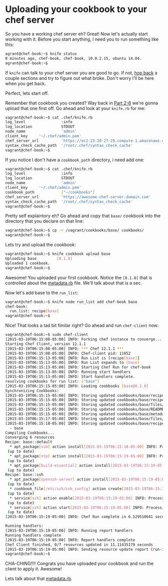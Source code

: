 # Uploading your cookbook to your chef server

So you have a working chef server eh? Great! Now let's actually start working with it.  Before you start anything, I need you to run something like this:

```bash
agrant@chef-book:~$ knife status
0 minutes ago, chef-book, chef-book, 10.0.2.15, ubuntu 14.04.
agrant@chef-book:~$
```

If `knife` can talk to your chef server you are good to go. If not, [hop back](../README.md#contents) a couple sections and try to figure out what broke. Don't worry I'll be here when you get back.

Perfect, lets start off.

Remember that cookbook you created? Way back in [Part 2-6](../part2/06-write-simple-base-cookbook.md) we're gonna upload that one first off. Go ahead and look at your `knife.rb` for me:

```bash
vagrant@chef-book:~$ cat .chef/knife.rb
log_level                :info
log_location             STDOUT
node_name                'admin'
client_key     '~/.chef/admin.pem'
chef_server_url          'https://ec2-23-20-27-29.compute-1.amazonaws.com'
syntax_check_cache_path  '/root/.chef/syntax_check_cache'
vagrant@chef-book:~$
```

If you notice I don't have a `cookbook_path` directory, i need add one:

```bash
vagrant@chef-book:~$ cat .chef/knife.rb
log_level                :info
log_location             STDOUT
node_name                'admin'
client_key     '~/.chef/admin.pem'
cookbook_path            ["~/cookbooks"]
chef_server_url          'https://awesome-chef-server.domain.com'
syntax_check_cache_path  '/root/.chef/syntax_check_cache'
vagrant@chef-book:~$
```

Pretty self explaintory eh? Go ahead and copy that `base/` cookbook into the directory that you declare on that line:

```bash
vagrant@chef-book:~$ cp -r /vagrant/cookbooks/base/ cookbooks/
vagrant@chef-book:~$
```

Lets try and upload the cookbook:

```bash
vagrant@chef-book:~$ knife cookbook upload base
Uploading base         [0.1.0]
Uploaded 1 cookbook.
vagrant@chef-book:~$
```

Awesome! You uploaded your first cookbook. Notice the `[0.1.0]` that is controlled about the [metadata.rb](http://docs.opscode.com/essentials_cookbook_metadata.html) file. We'll talk about that is a sec.

Now let's add base to the `run_list`:

```bash
vagrant@chef-book:~$ knife node run_list add chef-book base
chef-book:
  run_list: recipe[base]
vagrant@chef-book:~$
```

Nice! That looks a tad bit fimilar right? Go ahead and run `chef-client` now:

```bash
vagrant@chef-book:~$ sudo chef-client
[2015-03-19T06:15:08-05:00] INFO: Forking chef instance to converge...
Starting Chef Client, version 12.1.1
[2015-03-19T06:15:08-05:00] INFO: *** Chef 12.1.1 ***
[2015-03-19T06:15:08-05:00] INFO: Chef-client pid: 11852
[2015-03-19T06:15:13-05:00] INFO: Run List is [recipe[base]]
[2015-03-19T06:15:13-05:00] INFO: Run List expands to [base]
[2015-03-19T06:15:13-05:00] INFO: Starting Chef Run for chef-book
[2015-03-19T06:15:13-05:00] INFO: Running start handlers
[2015-03-19T06:15:13-05:00] INFO: Start handlers complete.
resolving cookbooks for run list: ["base"]
[2015-03-19T06:15:15-05:00] INFO: Loading cookbooks [base@0.1.0]
Synchronizing Cookbooks:
[2015-03-19T06:15:15-05:00] INFO: Storing updated cookbooks/base/recipes/deployer.rb in the cache.
[2015-03-19T06:15:15-05:00] INFO: Storing updated cookbooks/base/recipes/default.rb in the cache.
[2015-03-19T06:15:15-05:00] INFO: Storing updated cookbooks/base/files/default/deployer_key.pub in the cache.
[2015-03-19T06:15:15-05:00] INFO: Storing updated cookbooks/base/README.md in the cache.
[2015-03-19T06:15:15-05:00] INFO: Storing updated cookbooks/base/metadata.rb in the cache.
[2015-03-19T06:15:17-05:00] INFO: Storing updated cookbooks/base/files/default/ssh_config in the cache.
[2015-03-19T06:15:18-05:00] INFO: Storing updated cookbooks/base/recipes/ssh.rb in the cache.
  - base
Compiling Cookbooks...
Converging 6 resources
Recipe: base::default
  * apt_package[vim] action install[2015-03-19T06:15:18-05:00] INFO: Processing apt_package[vim] action install (base::default line 2)
 (up to date)
  * apt_package[ntp] action install[2015-03-19T06:15:19-05:00] INFO: Processing apt_package[ntp] action install (base::default line 2)
 (up to date)
  * apt_package[build-essential] action install[2015-03-19T06:15:19-05:00] INFO: Processing apt_package[build-essential] action install (base::default line 2)
 (up to date)
Recipe: base::ssh
  * apt_package[openssh-server] action install[2015-03-19T06:15:19-05:00] INFO: Processing apt_package[openssh-server] action install (base::ssh line 1)
 (up to date)
  * cookbook_file[/etc/ssh/ssh_config] action create[2015-03-19T06:15:19-05:00] INFO: Processing cookbook_file[/etc/ssh/ssh_config] action create (base::ssh line 5)
 (up to date)
  * service[ssh] action enable[2015-03-19T06:15:19-05:00] INFO: Processing service[ssh] action enable (base::ssh line 13)
 (up to date)
  * service[ssh] action start[2015-03-19T06:15:19-05:00] INFO: Processing service[ssh] action start (base::ssh line 13)
 (up to date)
[2015-03-19T06:15:19-05:00] INFO: Chef Run complete in 6.529510641 seconds

Running handlers:
[2015-03-19T06:15:19-05:00] INFO: Running report handlers
Running handlers complete
[2015-03-19T06:15:19-05:00] INFO: Report handlers complete
Chef Client finished, 0/7 resources updated in 11.11435179 seconds
[2015-03-19T06:15:19-05:00] INFO: Sending resource update report (run-id: a83e2e52-ec97-47bb-b0cd-cf2afc02a439)
vagrant@chef-book:~$
```

CHA-CHING!!!! Congrats you have uploaded your cookbook and run the client to apply it. Awesome!

Lets talk about that [metadata.rb](13-metadata.rb-primer.md).
